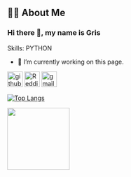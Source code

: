 ## :man_technologist: About Me

### Hi there 👋, my name is Gris


Skills: PYTHON

- 🔭 I’m currently working on this page. 


[<img src='https://cdn.jsdelivr.net/npm/simple-icons@3.0.1/icons/github.svg' alt='github' height='35'>](https://github.com/GRIS1109)  [<img src='https://cdn.jsdelivr.net/npm/simple-icons@3.0.1/icons/reddit.svg' alt='Reddit' height='35'>](https://www.reddit.com/user/-Gris)  [<img src='https://cdn.jsdelivr.net/npm/simple-icons@3.0.1/icons/gmail.svg' alt='gmail' height='35'>](ifeanyiobiana@gmail.com)  

[![Top Langs](https://github-readme-stats.vercel.app/api/top-langs/?username=GRIS1109)](https://github.com/anuraghazra/github-readme-stats)

<img height="142" src="https://github-readme-stats.vercel.app/api?username=Gris1109&count_private=true&theme=dracula&cache_seconds=1800&border_radius=10&hide_rank=true"/>
   
